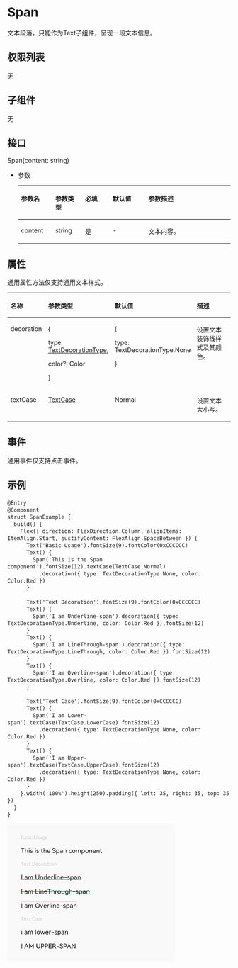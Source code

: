 # Span<a name="ZH-CN_TOPIC_0000001112938338"></a>

文本段落，只能作为Text子组件，呈现一段文本信息。

## 权限列表<a name="section6238143720229"></a>

无

## 子组件<a name="section163926568224"></a>

无

## 接口<a name="section769166122319"></a>

Span\(content: string\)

-   参数

    <a name="table1392916196212"></a>
    <table><thead align="left"><tr id="row19306191218"><th class="cellrowborder" valign="top" width="16.11%" id="mcps1.1.6.1.1"><p id="p199307193217"><a name="p199307193217"></a><a name="p199307193217"></a>参数名</p>
    </th>
    <th class="cellrowborder" valign="top" width="14.01%" id="mcps1.1.6.1.2"><p id="p119302191128"><a name="p119302191128"></a><a name="p119302191128"></a>参数类型</p>
    </th>
    <th class="cellrowborder" valign="top" width="13%" id="mcps1.1.6.1.3"><p id="p7930141911211"><a name="p7930141911211"></a><a name="p7930141911211"></a>必填</p>
    </th>
    <th class="cellrowborder" valign="top" width="16.869999999999997%" id="mcps1.1.6.1.4"><p id="p1393020194219"><a name="p1393020194219"></a><a name="p1393020194219"></a>默认值</p>
    </th>
    <th class="cellrowborder" valign="top" width="40.01%" id="mcps1.1.6.1.5"><p id="p693061912210"><a name="p693061912210"></a><a name="p693061912210"></a>参数描述</p>
    </th>
    </tr>
    </thead>
    <tbody><tr id="row1093021911217"><td class="cellrowborder" valign="top" width="16.11%" headers="mcps1.1.6.1.1 "><p id="p119307198218"><a name="p119307198218"></a><a name="p119307198218"></a>content</p>
    </td>
    <td class="cellrowborder" valign="top" width="14.01%" headers="mcps1.1.6.1.2 "><p id="p129301719828"><a name="p129301719828"></a><a name="p129301719828"></a>string</p>
    </td>
    <td class="cellrowborder" valign="top" width="13%" headers="mcps1.1.6.1.3 "><p id="p893091913213"><a name="p893091913213"></a><a name="p893091913213"></a>是</p>
    </td>
    <td class="cellrowborder" valign="top" width="16.869999999999997%" headers="mcps1.1.6.1.4 "><p id="p421641117507"><a name="p421641117507"></a><a name="p421641117507"></a>-</p>
    </td>
    <td class="cellrowborder" valign="top" width="40.01%" headers="mcps1.1.6.1.5 "><p id="p693016198212"><a name="p693016198212"></a><a name="p693016198212"></a>文本内容。</p>
    </td>
    </tr>
    </tbody>
    </table>


## 属性<a name="section11378635172316"></a>

通用属性方法仅支持通用文本样式。

<a name="table952mcpsimp"></a>
<table><thead align="left"><tr id="row959mcpsimp"><th class="cellrowborder" valign="top" width="16%" id="mcps1.1.5.1.1"><p id="p961mcpsimp"><a name="p961mcpsimp"></a><a name="p961mcpsimp"></a>名称</p>
</th>
<th class="cellrowborder" valign="top" width="26.009999999999998%" id="mcps1.1.5.1.2"><p id="p963mcpsimp"><a name="p963mcpsimp"></a><a name="p963mcpsimp"></a>参数类型</p>
</th>
<th class="cellrowborder" valign="top" width="21.790000000000003%" id="mcps1.1.5.1.3"><p id="p965mcpsimp"><a name="p965mcpsimp"></a><a name="p965mcpsimp"></a>默认值</p>
</th>
<th class="cellrowborder" valign="top" width="36.199999999999996%" id="mcps1.1.5.1.4"><p id="p967mcpsimp"><a name="p967mcpsimp"></a><a name="p967mcpsimp"></a>描述</p>
</th>
</tr>
</thead>
<tbody><tr id="row163041291058"><td class="cellrowborder" valign="top" width="16%" headers="mcps1.1.5.1.1 "><p id="p63041596511"><a name="p63041596511"></a><a name="p63041596511"></a>decoration</p>
</td>
<td class="cellrowborder" valign="top" width="26.009999999999998%" headers="mcps1.1.5.1.2 "><p id="p531151195414"><a name="p531151195414"></a><a name="p531151195414"></a>{</p>
<p id="p790212415415"><a name="p790212415415"></a><a name="p790212415415"></a>type: <a href="ts-appendix-enums.md#section81063305178">TextDecorationType</a>,</p>
<p id="p7196189541"><a name="p7196189541"></a><a name="p7196189541"></a>color?: Color</p>
<p id="p4225174410519"><a name="p4225174410519"></a><a name="p4225174410519"></a>}</p>
</td>
<td class="cellrowborder" valign="top" width="21.790000000000003%" headers="mcps1.1.5.1.3 "><p id="p128501411541"><a name="p128501411541"></a><a name="p128501411541"></a>{</p>
<p id="p186271915542"><a name="p186271915542"></a><a name="p186271915542"></a>type: TextDecorationType.None</p>
<p id="p23053910513"><a name="p23053910513"></a><a name="p23053910513"></a>}</p>
</td>
<td class="cellrowborder" valign="top" width="36.199999999999996%" headers="mcps1.1.5.1.4 "><p id="p12726144512611"><a name="p12726144512611"></a><a name="p12726144512611"></a>设置文本装饰线样式及其颜色。</p>
</td>
</tr>
<tr id="row2542164915718"><td class="cellrowborder" valign="top" width="16%" headers="mcps1.1.5.1.1 "><p id="p1542849972"><a name="p1542849972"></a><a name="p1542849972"></a>textCase</p>
</td>
<td class="cellrowborder" valign="top" width="26.009999999999998%" headers="mcps1.1.5.1.2 "><p id="p1454214498717"><a name="p1454214498717"></a><a name="p1454214498717"></a><a href="ts-appendix-enums.md#section1276124151715">TextCase</a></p>
</td>
<td class="cellrowborder" valign="top" width="21.790000000000003%" headers="mcps1.1.5.1.3 "><p id="p85421449872"><a name="p85421449872"></a><a name="p85421449872"></a>Normal</p>
</td>
<td class="cellrowborder" valign="top" width="36.199999999999996%" headers="mcps1.1.5.1.4 "><p id="p75429492719"><a name="p75429492719"></a><a name="p75429492719"></a>设置文本大小写。</p>
</td>
</tr>
</tbody>
</table>

## 事件<a name="section1093554116361"></a>

通用事件仅支持点击事件。

## 示例<a name="section21711157202411"></a>

```
@Entry
@Component
struct SpanExample {
  build() {
    Flex({ direction: FlexDirection.Column, alignItems: ItemAlign.Start, justifyContent: FlexAlign.SpaceBetween }) {
      Text('Basic Usage').fontSize(9).fontColor(0xCCCCCC)
      Text() {
        Span('This is the Span component').fontSize(12).textCase(TextCase.Normal)
          .decoration({ type: TextDecorationType.None, color: Color.Red })
      }

      Text('Text Decoration').fontSize(9).fontColor(0xCCCCCC)
      Text() {
        Span('I am Underline-span').decoration({ type: TextDecorationType.Underline, color: Color.Red }).fontSize(12)
      }
      Text() {
        Span('I am LineThrough-span').decoration({ type: TextDecorationType.LineThrough, color: Color.Red }).fontSize(12)
      }
      Text() {
        Span('I am Overline-span').decoration({ type: TextDecorationType.Overline, color: Color.Red }).fontSize(12)
      }

      Text('Text Case').fontSize(9).fontColor(0xCCCCCC)
      Text() {
        Span('I am Lower-span').textCase(TextCase.LowerCase).fontSize(12)
          .decoration({ type: TextDecorationType.None, color: Color.Red })
      }
      Text() {
        Span('I am Upper-span').textCase(TextCase.UpperCase).fontSize(12)
          .decoration({ type: TextDecorationType.None, color: Color.Red })
      }
    }.width('100%').height(250).padding({ left: 35, right: 35, top: 35 })
  }
}
```

![](figures/Span.gif)

